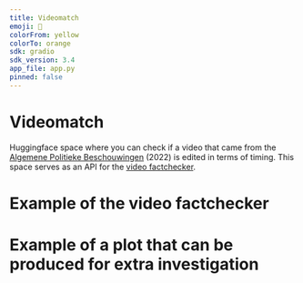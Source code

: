 ```yaml
---
title: Videomatch
emoji: 🎥
colorFrom: yellow
colorTo: orange
sdk: gradio
sdk_version: 3.4
app_file: app.py
pinned: false
---
```


# Videomatch
Huggingface space where you can check if a video that came from the [Algemene Politieke Beschouwingen](https://www.tweedekamer.nl/APB) (2022) is edited in terms of timing. This space serves as an API for the [video factchecker](www.google.com). 

# Example of the video factchecker
[example-video-factchecker]:(imgs/examplevideofactchecker.png)

# Example of a plot that can be produced for extra investigation
[example-plot]:(imgs/exampleplot.png)

